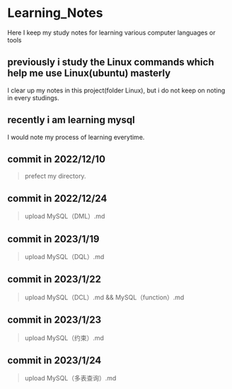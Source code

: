 # Learning_Notes
Here I keep my study notes for learning various computer languages or tools

## previously i study the Linux commands which help me use Linux(ubuntu) masterly
   I clear up my notes in this project(folder Linux),
   but i do not keep on noting in every studings.

## recently i am learning mysql
   I would note my process of learning everytime.

## commit in 2022/12/10
  > prefect my directory.

## commit in 2022/12/24
  > upload MySQL（DML）.md

## commit in 2023/1/19
  > upload MySQL（DQL）.md

## commit in 2023/1/22
  > upload MySQL（DCL）.md && MySQL（function）.md

  ## commit in 2023/1/23
  > upload MySQL（约束）.md

## commit in 2023/1/24

  > upload MySQL（多表查询）.md
